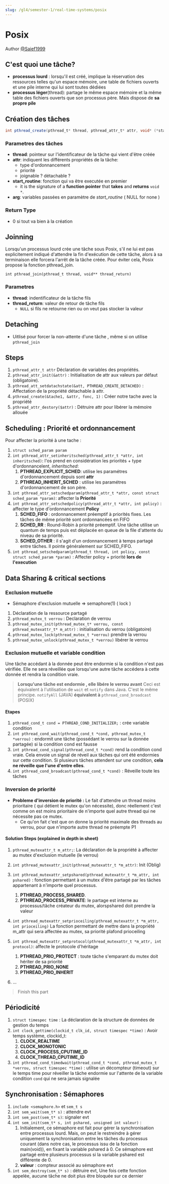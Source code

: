 ```yaml
---
slug: /gl4/semester-1/real-time-systems/posix
---
```


# Posix

Author [@Saief1999](https://github.com/Saief1999)

## C'est quoi une tâche?

- **processus lourd** :  lorsqu'il est créé, implique la réservation des ressources telles qu'un espace mémoire, une table de fichiers ouverts et une pile interne qui lui sont toutes dédiées
- **processus léger**(thread): partage le même espace mémoire et la même table des fichiers ouverts que son processus père. Mais dispose de **sa propre pile**

## Création des tâches

```java
int pthread_create(pthread_t* thread, pthread_attr_t* attr, void* (*start_routine)(void*), void* arg);
```

### Parametres des tâches

- **thread**: pointeur sur l'identificateur de la tâche qui vient d'être créée
- **attr**: indiquent les différents propriétés de la tâche:
  - type d'ordonnancement
  - priorité
  - joignable ? détachable ?
- **start_routine**: fonction qui va être executée en premier
  - it is the signature of a **function pointer** that **takes** and **returns** `void *`.
- **arg**: variables passées en paramètre de *start_routine* ( NULL for none )

### Return Type

- 0 si tout va bien à la création

## Joinning

Lorsqu'un processus lourd crée une tâche sous Posix, s'il ne lui est pas explicitement indiqué d'attendre la fin d'exécution de cette tâche, alors à sa terminaison elle forcera l'arrêt de la tâche créée. Pour éviter cela, Posix propose la fonction pthread_join.

`int pthread_join(pthread_t thread, void** thread_return)`

### Parametres

- **thread**: indentificateur de la tâche fils
- **thread_return**: valeur de retour de tâche fils
  - `NULL` si fils ne retourne rien ou on veut pas stocker la valeur

## Detaching

- Uitlisé pour forcer la non-attente d'une tâche , même si on utilise `pthread_join`

## Steps

1. `pthread_attr_t attr` Déclaration de variables des propriétés.
2. `pthread_attr_init(&attr)` : Initialisation de attr aux valeurs par défaut (obligatoire).
3. `pthread_att_setdatachstate(&att, PTHREAD_CREATE_DETACHED)` : Affectation de la propriété détachable à attr.
4. `pthread_create(&tache1, &attr, fonc, 1)` : Créer notre tache avec la propriété
5. `pthread_attr_destory($attr)` : Détruire attr pour libérer la mémoire allouée

## Scheduling : Priorité et ordonnancement

Pour affecter la priorité à une tache :

1. `struct sched_param param`
2. `int pthread_attr_setinheritsched(pthread_attr_t *attr, int inheritsched)`: l'os prend en considération les priorités + type d'ordonnancelent, *inheritsched*:
   1. **PTHREAD_EXPLICIT_SCHED**: utilise les paramétres d'ordonnancement depuis sont **attr**
   2. **PTHREAD_INHERIT_SCHED** : utilise les paramétres d'ordonnancement de son père.
3. `int pthread_attr_setschedparam(pthread_attr_t *attr, const struct sched_param *param)`: affecter la **Priorité**
4. `int pthread_attr_setschedpolicy(pthread_attr_t *attr, int policy)` : affecter le type d'ordonnancement **Policy**
   1. **SCHED_FIFO** : ordonnancement  préemptif  à  priorités  fixes.  Les  tâches  de même priorité sont ordonnancées en FIFO
   2. **SCHED_RR** :  Round-Robin à priorité préemptif. Une tâche utilise un quantum  de temps puis est déplacée en queue de la file d'attente du niveau de sa priorité.
   3. **SCHED_OTHER** : il  s'agit  d'un  ordonnancement  à  temps  partagé  entre  tâches.  Il  pointe généralement sur SCHED_FIFO.
5. `int pthread_setschedparam(pthread_t thread, int policy, const struct sched_param *param)` : Affecter policy + priorité **lors de l'execution**

## Data Sharing & critical sections

### Exclusion mutuelle

- Sémaphore d'exclusion mutuelle => semaphore(1) ( lock )

1. Déclaration de la ressource partagé
2. `pthread_mutex_t verrou` : Declaration de verrou
3. `pthread_mutex_init(pthread_mutex_t* verrou, const pthread_mutexattr_t* m_attr)` : initialisation du verrou (obligatoire)
4. `pthread_mutex_lock(pthread_mutex_t *verrou)` prendre la verrou
5. `pthread_mutex_unlock(pthread_mutex_t *verrou)` libérer le verrou

### Exclusion mutuelle et variable condition

Une tâche accédant à la donnée peut être  endormie si la  condition n'est pas vérifiée. Elle ne sera réveillée que lorsqu'une autre tâche accédera à cette donnée et rendra la condition vraie.

> **Lorsqu'une tâche est endormie , elle libére le verrou avant**
> Ceci est équivalent à l'utilisation de `wait` et `notify` dans Java. C'est le même principe.
> `notifyAll` (JAVA) **équivalent à** `pthread_cond_broadcast` (POSIX)

#### Etapes

1. `pthread_cond_t cond = PTHREAD_COND_INITIALIZER;` : crée variable condition
2. `int pthread_cond_wait(pthread_cond_t *cond, pthread_mutex_t *verrou)` : endormit une tâche (possédant le verrou sur la donnée partagée) si la condition cond est fausse
3. `int pthread_cond_signal(pthread_cond_t *cond)` rend  la  condition cond vraie.  Cela  envoie  un  signal de  réveil aux tâches qui ont été endormies sur cette condition. Si plusieurs tâches attendent sur une condition, **cela ne réveille que l'une d'entre elles**.
4. `int pthread_cond_broadcast(pthread_cond_t *cond)` : Réveille toute les tâches

### Inversion de priorité

- **Probleme d'inversion de priorité :** Le fait d'attendre un thread moins prioritaire ( qui détient le mutex qu'on nécessite), donc réellement c'est comme on est moins prioritaire de n'importe quel autre thread qui ne nécessite pas ce mutex.
  - Ce qu'on fait c'est que on donne la priorité maximale des threads au verrou, pour que n'importe autre thread ne préempte P1

#### Solution Steps (explained in depth in sheet)

1. `pthread_mutexattr_t m_attr;`: La déclaration de la propriété à affecter au mutex d'exclusion mutuelle (le verrou)
2. `int pthread_mutexattr_init(pthread_mutexattr_t *m_attr)`: Init (Oblig)
3. `int pthread_mutexattr_setpshared(pthread_mutexattr_t *m_attr, int pshared)` : fonction permettant à un mutex d'être partagé par les tâches appartenant à n'importe quel processus.
   1. **PTHREAD_PROCESS_SHARED**.
   2. **PTHREAD_PROCESS_PRIVATE**: le  partage  est  interne  au processus/tâche  créateur  du  mutex,  alorspshared doit  prendre  la valeur
4. `int pthread_mutexattr_setprioceiling(pthread_mutexattr_t *m_attr, int prioceiling)` La  fonction  permettant  de  mettre  dans  la  propriété m_attr qui  sera  affectée  au  mutex,  sa priorité plafond prioceiling

5. `int pthread_mutexattr_setprotocol(pthread_mutexattr_t *m_attr, int protocol)`: affecte le protocole  d'héritage
   1. **PTHREAD_PRIO_PROTECT** : toute  tâche  s'emparant  du  mutex  doit hériter  de  sa  priorité
   2. **PTHREAD_PRIO_NONE**
   3. **PTHREAD_PRIO_INHERIT**
6. ...

> Finish this part

## Périodicité

1. `struct timespec time` : La  déclaration  de  la  structure  de  données  de  gestion  du  temps
2. ` int clock_gettime(clockid_t clk_id, struct timespec *time) ` : Avoir temps système, clockid_t:
   1. **CLOCK_REALTIME**
   2. **CLOCK_MONOTONIC**
   3. **CLOCK_PROCESS_CPUTIME_ID**
   4. **CLOCK_THREAD_CPUTIME_ID**
3. `int pthread_cond_timedwait(pthread_cond_t *cond, pthread_mutex_t *verrou, struct timespec *time)` : utilise  un  décompteur  (timeout)  sur  le temps time pour  réveiller  la  tâche endormie sur l'attente de la variable condition `cond` qui ne sera jamais signalée

## Synchronisation : Sémaphores

1. `include <semaphore.h>` et `sem_t s`
2. `int sem_wait(sem_t* s)` : attendre evt
3. `int sem_post(sem_t* s)`: signaler evt
4. `int sem_init(sem_t* s, int pshared, unsigned int valeur)` :
   1. Initialement, ce sémaphore est fait  pour  gérer  la  synchronisation  entre  processus  lourd.  Mais,  on  peut  le  restreindre  à  gérer uniquement  la  synchronisation  entre  les  tâches  du  processus  courant  (dans  notre  cas,  le processus issu de la fonction main(void)), en fixant la variable pshared à 0. Ce sémaphore est partagé entre plusieurs processus si la variable pshared est différente de 0.
   2. **valeur** : compteur associé au sémaphore evt
5. `int sem_destroy(sem_t* s)` : détruire evt, Une  fois  cette  fonction  appelée,  aucune tâche ne doit plus être bloquée sur ce dernier
